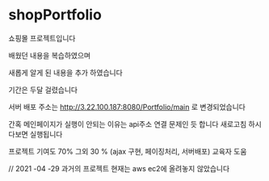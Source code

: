 # shopPortfolio

쇼핑몰 프로젝트입니다

배웠던 내용을 복습하였으며 

새롭게 알게 된 내용을 추가 하였습니다 

기간은 두달 걸렸습니다


서버 배포 주소는 
http://3.22.100.187:8080/Portfolio/main 로 변경되었습니다 

간혹 메인페이지가 실행이 안되는 이유는 api주소 연결 문제인 듯 합니다
새로고침 하시다보면 실행됩니다 

프로젝트 기여도 70% 
그외 30 % (ajax 구현, 페이징처리, 서버배포) 교육자 도움 
  

// 2021 -04 -29 
과거의 프로젝트 현재는 aws ec2에 올려놓지 않았습니다
